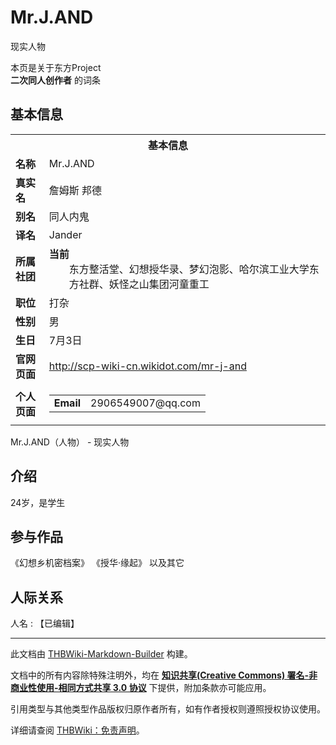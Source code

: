 # Mr.J.AND

<!-- source html: G:\repos\THBWiki-Markdown-Builder\THBWikiMarkdown\Temp\main\a\a0\ns0%3AMr%2EJ%2EAND.html -->

现实人物

本页是关于东方Project  
 **二次同人创作者** 的词条
## 基本信息
[](./文件-Mr.J.AND头像.jpg.md)

<table><tbody><tr><th colspan="3">基本信息</th></tr><tr><td class="label"><b>名称</b></td><td> Mr.J.AND </td></tr><tr><td class="label"><b>真实名</b></td><td>詹姆斯 邦德</td></tr><tr><td class="label"><b>别名</b></td><td>同人内鬼</td></tr><tr><td class="label"><b>译名</b></td><td>Jander</td></tr><tr><td class="label"><b>所属社团</b></td><td><b>当前</b><div style="margin-left:2em;">东方整活堂、幻想授华录、梦幻泡影、哈尔滨工业大学东方社群、妖怪之山集团河童重工</div></td></tr><tr><td class="label"><b>职位</b></td><td>打杂</td></tr><tr><td class="label"><b>性别</b></td><td>男</td></tr><tr><td class="label"><b>生日</b></td><td>7月3日</td></tr><tr><td class="label"><b>官网页面</b></td><td><a rel="nofollow" class="external free" href="http://scp-wiki-cn.wikidot.com/mr-j-and">http://scp-wiki-cn.wikidot.com/mr-j-and</a></td></tr><tr><td class="label"><b>个人页面</b></td><td><table border="0" cellspacing="0" cellpadding="0"><tbody><tr><td><b>Email</b></td><td>2906549007@qq.com</td></tr></tbody></table></td></tr></tbody></table>

Mr.J.AND（人物） - 现实人物
## 介绍
  
24岁，是学生
  

## 参与作品
  
《幻想乡机密档案》
《授华·缘起》
以及其它
  

## 人际关系
人名
: 【已编辑】





---

此文档由 [THBWiki-Markdown-Builder](https://github.com/Delsin-Yu/THBWiki-Markdown-Builder) 构建。

文档中的所有内容除特殊注明外，均在 [**知识共享(Creative Commons) 署名-非商业性使用-相同方式共享 3.0 协议**](https://creativecommons.org/licenses/by-sa/3.0/deed.zh-hans) 下提供，附加条款亦可能应用。

引用类型与其他类型作品版权归原作者所有，如有作者授权则遵照授权协议使用。

详细请查阅 [THBWiki：免责声明](https://thbwiki.cc/THBWiki:%E5%85%8D%E8%B4%A3%E5%A3%B0%E6%98%8E)。

